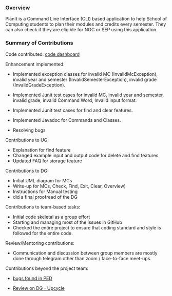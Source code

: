 ### Overview

PlanIt is a Command Line Interface (CLI) based application to help School of Computing students to plan their modules and credits every semester.
They can also check if they are eligible for NOC or SEP using this application.

### Summary of Contributions

Code contributed: [code dashboard](https://nus-cs2113-ay2223s1.github.io/tp-dashboard/?search=ishitamandal06&breakdown=true&sort=groupTitle&sortWithin=title&since=2022-09-16&timeframe=commit&mergegroup=&groupSelect=groupByRepos&checkedFileTypes=docs~functional-code~test-code~other)

Enhancement implemented:

- Implemented exception classes for invalid MC (InvalidMcException), invalid year and semester (InvalidSemesterException), invalid grade (InvalidGradeException).

- Implemented Junit test cases for invalid MC, invalid year and semester, invalid grade, invalid Command Word, Invalid input format. 

- Implemented Junit test cases for find and clear features.

- Implemented Javadoc for Commands and Classes.
- Resolving bugs

Contributions to UG:

- Explanation for find feature
- Changed example input and output code for delete and find features
- Updated FAQ for storage feature


Contributions to DG:

- Initial UML diagram for MCs
- Write-up for MCs, Check, Find, Exit, Clear, Overview)
- Instructions for Manual testing 
- did a final proofread of the DG

Contributions to team-based tasks:

- Initial code skeletal as a group effort
- Starting and managing most of the issues in GitHub
- Checked the entire project to ensure that coding standard and style is followed for the entire code.

Review/Mentoring contributions:

- Communication and discussion between group members are mostly done through telegram other than zoom / face-to-face meet-ups.

Contributions beyond the project team:

- [bugs found in PED](https://github.com/ishitamandal06/ped/issues)

- [Review on DG - Upcycle ](https://github.com/nus-cs2113-AY2223S1/tp/pull/3#pullrequestreview-1157929810)